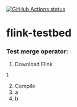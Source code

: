 <p align="left">
  <a href="https://github.com/yancanmao/flink-testbed/actions">
    <img alt="GitHub Actions status" src="https://github.com/yancanmao/flink-testbed/workflows/Java%20CI/badge.svg"></a>
</p>

# flink-testbed

### Test merge operator:
1. Download Flink

`1`

2. Compile
3. a
4. b